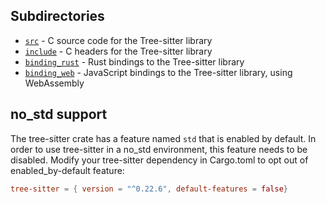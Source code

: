 ## Subdirectories

* [`src`](./src) - C source code for the Tree-sitter library
* [`include`](./include) - C headers for the Tree-sitter library
* [`binding_rust`](./binding_rust) - Rust bindings to the Tree-sitter library
* [`binding_web`](./binding_web) - JavaScript bindings to the Tree-sitter library, using WebAssembly

## no_std support

The tree-sitter crate has a feature named `std` that is enabled by default. In order to use tree-sitter 
in a no_std environment, this feature needs to be disabled. Modify your tree-sitter dependency in Cargo.toml
to opt out of enabled_by-default feature:

```toml
tree-sitter = { version = "^0.22.6", default-features = false}
```
